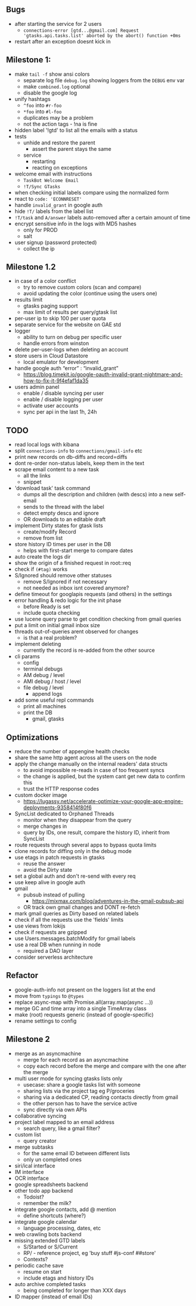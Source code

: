 ## Bugs

* after starting the service for 2 users
  * `connections-error [gtd...@gmail.com] Request 'gtasks.api.tasks.list' aborted by the abort() function +0ms`
* restart after an exception doesnt kick in

## Milestone 1:

* make `tail -f` show ansi colors
  * separate log file `debug.log` showing loggers from the `DEBUG` env var
  * make `combined.log` optional
  * disable the google log
* unify hashtags
  * `^foo` into `#r-foo`
  * `*foo` into `#l-foo`
  * duplicates may be a problem
  * not the action tags - !na is fine
* hidden label '!gtd' to list all the emails with a status
* tests
  * unhide and restore the parent
    * assert the parent stays the same
  * service
    * restarting 
    * reacting on exceptions 
* welcome email with instructions
  * `TaskBot Welcome Email`
  * `!T/Sync GTasks`
* when checking initial labels compare using the normalized form
* react to `code: 'ECONNRESET'`
* handle `invalid_grant` in google auth
* hide `!T/` labels from the label list
* `!T/task` and `A/answer` labels auto-removed after 
  a certain amount of time
* encrypt sensitive info in the logs with MD5 hashes
  * only for PROD
  * salt
* user signup (password protected)
  * collect the ip

## Milestone 1.2

* in case of a color conflict
  * try to remove custom colors (scan and compare)
  * avoid updating the color (continue using the users one)
* results limit
  * gtasks paging support
  * max limit of results per query/gtask list
* per-user ip to skip 100 per user quota
* separate service for the website on GAE std
* logger
  * ability to turn on debug per specific user
  * handle errors from winston
* delete per-user-logs when deleting an account
* store users in Cloud Datastore
  * local emulator for development
* handle google auth “error” : “invalid_grant”
  * https://blog.timekit.io/google-oauth-invalid-grant-nightmare-and-how-to-fix-it-9f4efaf1da35
* users admin panel
  * enable / disable syncing per user
  * enable / disable logging per user
  * activate user accounts
  * sync per api in the last 1h, 24h

## TODO

* read local logs with kibana
* split `connections-info` to `connections/gmail-info` etc
* print new records on db-diffs and record=diffs
* dont re-order non-status labels, keep them in the text
* scrape email content to a new task
  * all the links
  * snippet
* 'download task' task command
  * dumps all the description and children (with descs) into a new self-email
  * sends to the thread with the label
  * detect empty descs and ignore
  * OR downloads to an editable draft
* implement Dirty states for gtask lists
  * create/modify Record
  * remove from list
* store history ID times per user in the DB
  * helps with first-start merge to compare dates
* auto create the logs dir
* show the origin of a finished request in root::req
* check if `(#tag)` works
* S/Ignored should remove other statuses
  * remove S/Ignored if not necessary
  * not needed as inbox isnt covered anymore?
* define timeout for googlapis requests (and others) in the settings
* error handling & redo logic for the init phase
  * before Ready is set
  * include quota checking
* use lucene query parse to get condition checking from gmail queries
* put a limit on initial gmail inbox size
* threads out-of-queries arent observed for changes
  * is that a real problem?
* implement deleting
  * currently the record is re-added from the other source
* cli params
  * config
  * terminal debugs
  * AM debug / level
  * AMI debug / host / level
  * file debug / level
    * append logs
* add some useful repl commands
  * print all machines
  * print the DB
    * gmail, gtasks

## Optimizations

* reduce the number of appengine health checks
* share the same http agent across all the users on the node
* apply the change manually on the internal readers' data structs
  * to avoid impossible re-reads in case of too frequent syncs
  * the change is applied, but the system cant get new data to confirm this
  * trust the HTTP response codes
* custom docker image
  * https://lugassy.net/accelerate-optimize-your-google-app-engine-deployments-9358414f80f6
* SyncList dedicated to Orphaned Threads
  * monitor when they disappear from the query
  * merge changes in
  * query by IDs, one result, compare the history ID, inherit from SyncList
* route requests through several apps to bypass quota limits
* clone records for diffing only in the debug mode
* use etags in patch requests in gtasks
  * reuse the answer
  * avoid the Dirty state
* set a global auth and don't re-send with every req
* use keep alive in google auth
* gmail
  * pubsub instead of pulling
    * https://mixmax.com/blog/adventures-in-the-gmail-pubsub-api
  * OR track own gmail changes and DONT re-fetch
* mark gmail queries as Dirty based on related labels
* check if all the requests use the 'fields' limits
* use views from lokijs
* check if requests are gzipped
* use Users.messages.batchModify for gmail labels
* use a real DB when running in node
  * required a DAO layer
* consider serverless architecture

## Refactor

* google-auth-info not present on the loggers list at the end
* move from `typings` to `@types`
* replace async-map with Promise.all(array.map(async ...))
* merge GC and time array into a single TimeArray class
* make (root) requests generic (instead of google-specific)
* rename settings to config

## Milestone 2

* merge as an asyncmachine
  * merge for each record as an asyncmachine
  * copy each record before the merge and compare with the one after the merge
* multi user mode for syncing gtasks lists only
  * usecase: share a google tasks list with someone
  * sharing lists via the project tag eg P/groceries
  * sharing via a dedicated CP, reading contacts directly from gmail
  * the other person has to have the service active
  * sync directly via own APIs
* collaborative syncing
* project label mapped to an email address
  * search query, like a gmail filter?
* custom list
  * query creator
* merge subtasks
  * for the same email ID between different lists
  * only un completed ones
* siri/ical interface
* IM interface
* OCR interface
* google spreadsheets backend
* other todo app backend
  * Todoist?
  * remember the milk?
* integrate google contacts, add @ mention
  * define shortcuts (where?)
* integrate google calendar
  * language processing, dates, etc
* web crawling bots backend
* missing extended GTD labels
  * S/Started or S/Current
  * RP/ - reference project, eg 'buy stuff #js-conf ##store'
  * Contexts?
* periodic cache save
  * resume on start
  * include etags and history IDs
* auto archive completed tasks
  * being completed for longer than XXX days
* ID mapper (instead of email IDs)
